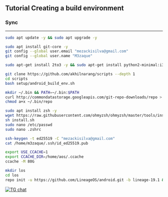 Tutorial Creating a build environment
-------------------------------------

### Sync ###

----------------------------------

```bash
sudo apt update -y && sudo apt upgrade -y

sudo apt install git-core -y
git config --global user.email "mezackisilva@gmail.com"
git config --global user.name "M3zaque"

sudo apt-get install 2to3 -y && sudo apt-get install python2-minimal:i386 -y && sudo apt-get install python2:i386 -y && sudo apt-get install python2-minimal -y && sudo apt-get install python2 -y && sudo apt-get install dh-python -y && sudo apt-get install python-is-python3 -y && sudo apt-get install python2 -y && sudo apt-get install python3 -y && sudo apt-get install python3.9 -y && sudo apt-get install python3.10 -y && sudo apt-get install python3.11 -y && sudo apt-get install python3-pip -y

git clone https://github.com/akhilnarang/scripts --depth 1
cd scripts
bash setup/android_build_env.sh

mkdir ~/.bin && PATH=~/.bin:$PATH
curl http://commondatastorage.googleapis.com/git-repo-downloads/repo > ~/.bin/repo
chmod a+x ~/.bin/repo

sudo apt install zsh -y
wget https://raw.githubusercontent.com/ohmyzsh/ohmyzsh/master/tools/install.sh
sh install.sh
sudo nano /etc/passwd
sudo nano .zshrc

ssh-keygen -t ed25519 -C "mezackisilva@gmail.com"
cat /home/m3zaque/.ssh/id_ed25519.pub

export USE_CCACHE=1
export CCACHE_DIR=/home/aos/.ccache
ccache -M 80G

mkdir los
cd los
repo init -u https://github.com/LineageOS/android.git -b lineage-19.1 && repo sync -j16

```



[![TG chat](https://img.shields.io/badge/Support-Telegram-%23e52c5f.svg?style=for-the-badge&logo=telegram&&labelColor=121217)](https://t.me/Cow6oy)
